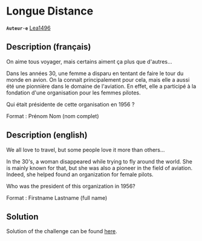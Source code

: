 # Longue Distance

**`Auteur·e`** [Lea1496](https://github.com/Lea1496)

## Description (français)

On aime tous voyager, mais certains aiment ça plus que d'autres...

Dans les années 30, une femme a disparu en tentant de faire le tour du monde en avion. On la connait principalement pour cela, mais elle a aussi été une pionnière dans le domaine de l'aviation. En effet, elle a participé à la fondation d'une organisation pour les femmes pilotes.

Qui était présidente de cette organisation en 1956 ?

Format : Prénom Nom (nom complet)

## Description (english)

We all love to travel, but some people love it more than others...

In the 30's, a woman disappeared while trying to fly around the world. She is mainly known for that, but she was also a pioneer in the field of aviation. Indeed, she helped found an organization for female pilots.

Who was the president of this organization in 1956?

Format : Firstname Lastname (full name)

## Solution

Solution of the challenge can be found [here](solution/).
